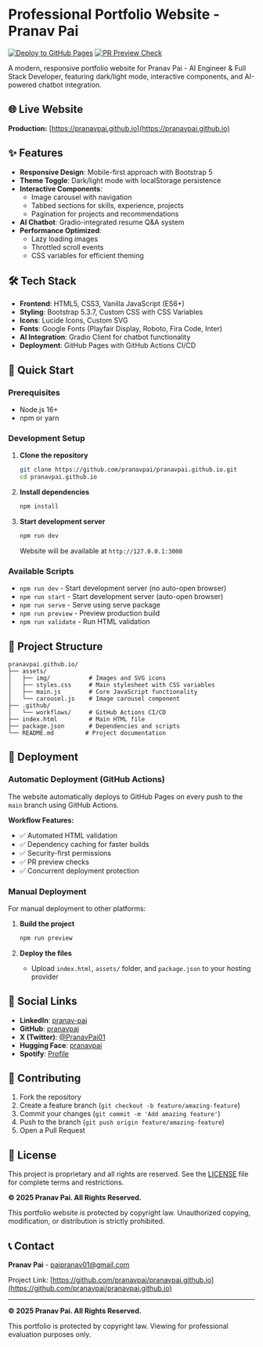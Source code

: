 # Professional Portfolio Website - Pranav Pai

[![Deploy to GitHub Pages](https://github.com/pranavpai/pranavpai.github.io/actions/workflows/deploy.yml/badge.svg?branch=main&cache-control=no-cache)](https://github.com/pranavpai/pranavpai.github.io/actions/workflows/deploy.yml)
[![PR Preview Check](https://github.com/pranavpai/pranavpai.github.io/actions/workflows/pr-preview.yml/badge.svg?branch=main&cache-control=no-cache)](https://github.com/pranavpai/pranavpai.github.io/actions/workflows/pr-preview.yml)

A modern, responsive portfolio website for Pranav Pai - AI Engineer & Full Stack Developer, featuring dark/light mode, interactive components, and AI-powered chatbot integration.

## 🌐 Live Website

**Production:** [https://pranavpai.github.io](https://pranavpai.github.io)

## ✨ Features

- **Responsive Design**: Mobile-first approach with Bootstrap 5
- **Theme Toggle**: Dark/light mode with localStorage persistence
- **Interactive Components**: 
  - Image carousel with navigation
  - Tabbed sections for skills, experience, projects
  - Pagination for projects and recommendations
- **AI Chatbot**: Gradio-integrated resume Q&A system
- **Performance Optimized**: 
  - Lazy loading images
  - Throttled scroll events
  - CSS variables for efficient theming

## 🛠️ Tech Stack

- **Frontend**: HTML5, CSS3, Vanilla JavaScript (ES6+)
- **Styling**: Bootstrap 5.3.7, Custom CSS with CSS Variables
- **Icons**: Lucide Icons, Custom SVG
- **Fonts**: Google Fonts (Playfair Display, Roboto, Fira Code, Inter)
- **AI Integration**: Gradio Client for chatbot functionality
- **Deployment**: GitHub Pages with GitHub Actions CI/CD

## 🚀 Quick Start

### Prerequisites
- Node.js 16+ 
- npm or yarn

### Development Setup

1. **Clone the repository**
   ```bash
   git clone https://github.com/pranavpai/pranavpai.github.io.git
   cd pranavpai.github.io
   ```

2. **Install dependencies**
   ```bash
   npm install
   ```

3. **Start development server**
   ```bash
   npm run dev
   ```
   
   Website will be available at `http://127.0.0.1:3000`

### Available Scripts

- `npm run dev` - Start development server (no auto-open browser)
- `npm run start` - Start development server (auto-open browser)
- `npm run serve` - Serve using serve package
- `npm run preview` - Preview production build
- `npm run validate` - Run HTML validation

## 📁 Project Structure

```
pranavpai.github.io/
├── assets/
│   ├── img/           # Images and SVG icons
│   ├── styles.css     # Main stylesheet with CSS variables
│   ├── main.js        # Core JavaScript functionality
│   └── carousel.js    # Image carousel component
├── .github/
│   └── workflows/     # GitHub Actions CI/CD
├── index.html         # Main HTML file
├── package.json       # Dependencies and scripts
└── README.md         # Project documentation
```

## 🔄 Deployment

### Automatic Deployment (GitHub Actions)

The website automatically deploys to GitHub Pages on every push to the `main` branch using GitHub Actions.

**Workflow Features:**
- ✅ Automated HTML validation
- ✅ Dependency caching for faster builds
- ✅ Security-first permissions
- ✅ PR preview checks
- ✅ Concurrent deployment protection

### Manual Deployment

For manual deployment to other platforms:

1. **Build the project**
   ```bash
   npm run preview
   ```

2. **Deploy the files**
   - Upload `index.html`, `assets/` folder, and `package.json` to your hosting provider

## 🔗 Social Links

- **LinkedIn**: [pranav-pai](https://www.linkedin.com/in/pranav-pai/)
- **GitHub**: [pranavpai](https://github.com/pranavpai)
- **X (Twitter)**: [@PranavPai01](https://x.com/PranavPai01)
- **Hugging Face**: [pranavpai](https://huggingface.co/pranavpai)
- **Spotify**: [Profile](https://open.spotify.com/user/317pss47k332ud34gtibzpaal7ju?si=db64a3ed321c4ade)

## 🤝 Contributing

1. Fork the repository
2. Create a feature branch (`git checkout -b feature/amazing-feature`)
3. Commit your changes (`git commit -m 'Add amazing feature'`)
4. Push to the branch (`git push origin feature/amazing-feature`)
5. Open a Pull Request

## 📄 License

This project is proprietary and all rights are reserved. See the [LICENSE](LICENSE) file for complete terms and restrictions.

**© 2025 Pranav Pai. All Rights Reserved.**

This portfolio website is protected by copyright law. Unauthorized copying, modification, or distribution is strictly prohibited.

## 📞 Contact

**Pranav Pai** - paipranav01@gmail.com

Project Link: [https://github.com/pranavpai/pranavpai.github.io](https://github.com/pranavpai/pranavpai.github.io)

---

**© 2025 Pranav Pai. All Rights Reserved.**

This portfolio is protected by copyright law. Viewing for professional evaluation purposes only.
